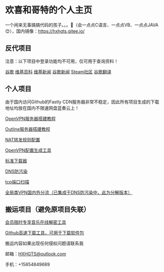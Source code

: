 # 欢喜和哥特的个人主页

一个闲来无事搞搞代码的孩子。。。🤮（会一点点C语言、一点点VB、一点点JAVA😊），国内镜像：https://hxhgts.gitee.io/

## 反代项目

注意：以下项目中登录功能均不可用，仅可用于查询资料！

[谷歌](https://g.hxhgts.workers.dev) [维基百科](https://wiki.hxhgts.workers.dev) [维基新闻](https://wikinews.hxhgts.workers.dev) [谷歌新闻](https://gnews.hxhgts.workers.dev) [Steam社区](https://steamcommunity.hxhgts.workers.dev) [谷歌翻译](https://translate.hxhgts.workers.dev) 

## 个人项目

由于国内访问Github的Fastly CDN服务器非常不稳定，因此所有项目生成的下载地址均放在国内不限速网盘蓝奏云上！

[OpenVPN服务器搭建教程](https://hxhgts.github.io/OpenVPN-Server-Create)

[Outline服务器搭建教程](https://hxhgts.github.io/Outline-Server-Create/)

[NAT转发规则配置](https://hxhgts.github.io/NATConfigGenerator/)

[OpenVPN配置生成工具](https://hxhgts.github.io/OpenVPN-Config-Generator)

[标准下载器](https://hxhgts.github.io/FreeDownloader/)

[DNS防污染](https://hxhgts.github.io/AntiDNSPollute/)

[tcp端口扫描](https://hxhgts.github.io/Port-Scanner)

[全局类VPN国内外分流（已集成于DNS防污染中，此为分解版本）](https://hxhgts.github.io/ChangeVPNRoute/)

## 搬运项目（避免原项目失联）

[会员限时专享音乐在线解密工具](https://hxhgts.github.io/QQMusicUnblocker/)

[Github高速下载工具，可用于下载软件包](http://g.widyun.com/)

搬运内容如果出现任何侵权问题请联系我

邮箱：HXHGTS@outlook.com

手机：+15854849689
